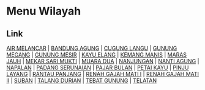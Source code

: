# Menu Wilayah

## Link

[AIR MELANCAR](https://github.com/gigit-pemilu/pemilu-2024-17-bengkulu/tree/main/pileg-dpr/hitung-suara/sub/17-bengkulu/sub/05-seluma/sub/04-semidang-alas/sub/2012-air-melancar)
 | 
[BANDUNG AGUNG](https://github.com/gigit-pemilu/pemilu-2024-17-bengkulu/tree/main/pileg-dpr/hitung-suara/sub/17-bengkulu/sub/05-seluma/sub/04-semidang-alas/sub/2002-bandung-agung)
 | 
[CUGUNG LANGU](https://github.com/gigit-pemilu/pemilu-2024-17-bengkulu/tree/main/pileg-dpr/hitung-suara/sub/17-bengkulu/sub/05-seluma/sub/04-semidang-alas/sub/2010-cugung-langu)
 | 
[GUNUNG MEGANG](https://github.com/gigit-pemilu/pemilu-2024-17-bengkulu/tree/main/pileg-dpr/hitung-suara/sub/17-bengkulu/sub/05-seluma/sub/04-semidang-alas/sub/2022-gunung-megang)
 | 
[GUNUNG MESIR](https://github.com/gigit-pemilu/pemilu-2024-17-bengkulu/tree/main/pileg-dpr/hitung-suara/sub/17-bengkulu/sub/05-seluma/sub/04-semidang-alas/sub/2016-gunung-mesir)
 | 
[KAYU ELANG](https://github.com/gigit-pemilu/pemilu-2024-17-bengkulu/tree/main/pileg-dpr/hitung-suara/sub/17-bengkulu/sub/05-seluma/sub/04-semidang-alas/sub/2017-kayu-elang)
 | 
[KEMANG MANIS](https://github.com/gigit-pemilu/pemilu-2024-17-bengkulu/tree/main/pileg-dpr/hitung-suara/sub/17-bengkulu/sub/05-seluma/sub/04-semidang-alas/sub/2021-kemang-manis)
 | 
[MARAS JAUH](https://github.com/gigit-pemilu/pemilu-2024-17-bengkulu/tree/main/pileg-dpr/hitung-suara/sub/17-bengkulu/sub/05-seluma/sub/04-semidang-alas/sub/2001-maras-jauh)
 | 
[MEKAR SARI MUKTI](https://github.com/gigit-pemilu/pemilu-2024-17-bengkulu/tree/main/pileg-dpr/hitung-suara/sub/17-bengkulu/sub/05-seluma/sub/04-semidang-alas/sub/2020-mekar-sari-mukti)
 | 
[MUARA DUA](https://github.com/gigit-pemilu/pemilu-2024-17-bengkulu/tree/main/pileg-dpr/hitung-suara/sub/17-bengkulu/sub/05-seluma/sub/04-semidang-alas/sub/2013-muara-dua)
 | 
[NANJUNGAN](https://github.com/gigit-pemilu/pemilu-2024-17-bengkulu/tree/main/pileg-dpr/hitung-suara/sub/17-bengkulu/sub/05-seluma/sub/04-semidang-alas/sub/2004-nanjungan)
 | 
[NANTI AGUNG](https://github.com/gigit-pemilu/pemilu-2024-17-bengkulu/tree/main/pileg-dpr/hitung-suara/sub/17-bengkulu/sub/05-seluma/sub/04-semidang-alas/sub/2014-nanti-agung)
 | 
[NAPALAN](https://github.com/gigit-pemilu/pemilu-2024-17-bengkulu/tree/main/pileg-dpr/hitung-suara/sub/17-bengkulu/sub/05-seluma/sub/04-semidang-alas/sub/2007-napalan)
 | 
[PADANG SERUNAIAN](https://github.com/gigit-pemilu/pemilu-2024-17-bengkulu/tree/main/pileg-dpr/hitung-suara/sub/17-bengkulu/sub/05-seluma/sub/04-semidang-alas/sub/2018-padang-serunaian)
 | 
[PAJAR BULAN](https://github.com/gigit-pemilu/pemilu-2024-17-bengkulu/tree/main/pileg-dpr/hitung-suara/sub/17-bengkulu/sub/05-seluma/sub/04-semidang-alas/sub/1005-pajar-bulan)
 | 
[PETAI KAYU](https://github.com/gigit-pemilu/pemilu-2024-17-bengkulu/tree/main/pileg-dpr/hitung-suara/sub/17-bengkulu/sub/05-seluma/sub/04-semidang-alas/sub/2006-petai-kayu)
 | 
[PINJU LAYANG](https://github.com/gigit-pemilu/pemilu-2024-17-bengkulu/tree/main/pileg-dpr/hitung-suara/sub/17-bengkulu/sub/05-seluma/sub/04-semidang-alas/sub/2003-pinju-layang)
 | 
[RANTAU PANJANG](https://github.com/gigit-pemilu/pemilu-2024-17-bengkulu/tree/main/pileg-dpr/hitung-suara/sub/17-bengkulu/sub/05-seluma/sub/04-semidang-alas/sub/2011-rantau-panjang)
 | 
[RENAH GAJAH MATI I](https://github.com/gigit-pemilu/pemilu-2024-17-bengkulu/tree/main/pileg-dpr/hitung-suara/sub/17-bengkulu/sub/05-seluma/sub/04-semidang-alas/sub/2008-renah-gajah-mati-i)
 | 
[RENAH GAJAH MATI II](https://github.com/gigit-pemilu/pemilu-2024-17-bengkulu/tree/main/pileg-dpr/hitung-suara/sub/17-bengkulu/sub/05-seluma/sub/04-semidang-alas/sub/2009-renah-gajah-mati-ii)
 | 
[SUBAN](https://github.com/gigit-pemilu/pemilu-2024-17-bengkulu/tree/main/pileg-dpr/hitung-suara/sub/17-bengkulu/sub/05-seluma/sub/04-semidang-alas/sub/2024-suban)
 | 
[TALANG DURIAN](https://github.com/gigit-pemilu/pemilu-2024-17-bengkulu/tree/main/pileg-dpr/hitung-suara/sub/17-bengkulu/sub/05-seluma/sub/04-semidang-alas/sub/2015-talang-durian)
 | 
[TEBAT GUNUNG](https://github.com/gigit-pemilu/pemilu-2024-17-bengkulu/tree/main/pileg-dpr/hitung-suara/sub/17-bengkulu/sub/05-seluma/sub/04-semidang-alas/sub/2019-tebat-gunung)
 | 
[TELATAN](https://github.com/gigit-pemilu/pemilu-2024-17-bengkulu/tree/main/pileg-dpr/hitung-suara/sub/17-bengkulu/sub/05-seluma/sub/04-semidang-alas/sub/2023-telatan)

